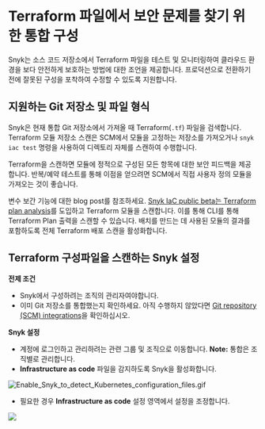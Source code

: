 # Terraform 파일에서 보안 문제를 찾기 위한 통합 구성

Snyk는 소스 코드 저장소에서 Terraform 파일을 테스트 및 모니터링하여 클라우드 환경을 보다 안전하게 보호하는 방법에 대한 조언을 제공합니다. 프로덕션으로 전환하기 전에 잘못된 구성을 포착하여 수정할 수 있도록 지원합니다.

## 지원하는 Git 저장소 및 파일 형식

Snyk은 현재 통합 Git 저장소에서 가져올 때 Terraform(`.tf`) 파일을 검색합니다. Terraform 모듈 저장소 스캔은 SCM에서 모듈을 고정하는 저장소를 가져오거나 `snyk iac test` 명령을 사용하여 디렉토리 자체를 스캔하여 수행합니다.

Terraform을 스캔하면 모듈에 정적으로 구성된 모든 항목에 대한 보안 피드백을 제공합니다. 반복/예약 테스트를 통해 이점을 얻으려면 SCM에서 직접 사용자 정의 모듈을 가져오는 것이 좋습니다.

변수 보간 기능에 대한 blog post를 참조하세요. [Snyk IaC public beta는 Terraform plan analysis](https://snyk.io/blog/snyk-iac-public-beta-introduces-terraform-plan-analysis/)를 도입하고 Terraform 모듈을 스캔합니다. 이를 통해 CLI를 통해 Terraform Plan 출력을 스캔할 수 있습니다. 배치를 만드는 데 사용된 모듈의 결과를 포함하도록 전체 Terraform 배포 스캔을 활성화합니다.

## Terraform 구성파일을 스캔하는 Snyk 설정

**전제 조건**

* Snyk에서 구성하려는 조직의 관리자여야합니다.
* 이미 Git 저장소를 통합했는지 확인하세요. 아직 수행하지 않았다면 [Git repository (SCM) integrations](https://support.snyk.io/hc/en-us/sections/360001138098-Git-repository-SCM-integrations)을 확인하십시오.

**Snyk 설정**

* 계정에 로그인하고 관리하려는 관련 그룹 및 조직으로 이동합니다. **Note:** 통합은 조직별로 관리합니다.
* **Infrastructure as code** 파일을 감지하도록 Snyk을 활성화합니다.

![Enable\_Snyk\_to\_detect\_Kubernetes\_configuration\_files.gif](../../../.gitbook/assets/enable\_snyk\_to\_detect\_kubernetes\_configuration\_files.gif)

* 필요한 경우 **Infrastructure as code** 설정 영역에서 설정을 조정합니다.

![](../../../.gitbook/assets/screen\_shot\_2021-06-22\_at\_11.43.49.png)
